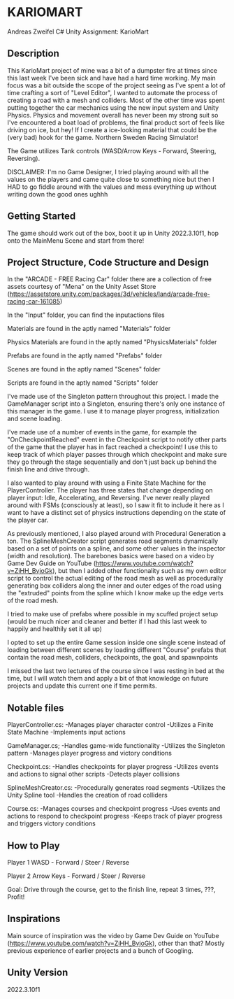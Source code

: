 # KARIOMART
Andreas Zweifel C# Unity Assignment: KarioMart

## Description
This KarioMart project of mine was a bit of a dumpster fire at times since this last week I've been sick and have had a hard time working. My main focus was a bit outside the scope of the project seeing as I've spent a lot of time crafting a sort of "Level Editor", I wanted to automate the process of creating a road with a mesh and colliders. Most of the other time was spent putting together the car mechanics using the new input system and Unity Physics. Physics and movement overall has never been my strong suit so I've encountered a boat load of problems, the final product sort of feels like driving on ice, but hey! If I create a ice-looking material that could be the (very bad) hook for the game. Northern Sweden Racing Simulator!

The Game utilizes Tank controls (WASD/Arrow Keys - Forward, Steering, Reversing).

DISCLAIMER: I'm no Game Designer, I tried playing around with all the values on the players and came quite close to something nice but then I HAD to go fiddle around with the values and mess everything up without writing down the good ones ughhh

## Getting Started
The game should work out of the box, boot it up in Unity 2022.3.10f1, hop onto the MainMenu Scene and start from there!

## Project Structure, Code Structure and Design
In the "ARCADE - FREE Racing Car" folder there are a collection of free assets courtesy of "Mena" on the Unity Asset Store (https://assetstore.unity.com/packages/3d/vehicles/land/arcade-free-racing-car-161085)

In the "Input" folder, you can find the inputactions files

Materials are found in the aptly named "Materials" folder

Physics Materials are found in the aptly named "PhysicsMaterials" folder

Prefabs are found in the aptly named "Prefabs" folder

Scenes are found in the aptly named "Scenes" folder

Scripts are found in the aptly named "Scripts" folder

I've made use of the Singleton pattern throughout this project. I made the GameManager script into a Singleton, ensuring there's only one instance of this manager in the game. I use it to manage player progress, initialization and scene loading.

I've made use of a number of events in the game, for example the "OnCheckpointReached" event in the Checkpoint script to notify other parts of the game that the player has in fact reached a checkpoint! I use this to keep track of which player passes through which checkpoint and make sure they go through the stage sequentially and don't just back up behind the finish line and drive through.

I also wanted to play around with using a Finite State Machine for the PlayerController. The player has three states that change depending on player input: Idle, Accelerating, and Reversing. I've never really played around with FSMs (consciously at least), so I saw it fit to include it here as I want to have a distinct set of physics instructions depending on the state of the player car.

As previously mentioned, I also played around with Procedural Generation a ton. The SplineMeshCreator script generates road segments dynamically based on a set of points on a spline, and some other values in the inspector (width and resolution). The barebones basics were based on a video by Game Dev Guide on YouTube (https://www.youtube.com/watch?v=ZiHH_BvjoGk), but then I added other functionality such as my own editor script to control the actual editing of the road mesh as well as procedurally generating box colliders along the inner and outer edges of the road using the "extruded" points from the spline which I know make up the edge verts of the road mesh.

I tried to make use of prefabs where possible in my scuffed project setup (would be much nicer and cleaner and better if I had this last week to happily and healthily set it all up)

I opted to set up the entire Game session inside one single scene instead of loading between different scenes by loading different "Course" prefabs that contain the road mesh, colliders, checkpoints, the goal, and spawnpoints

I missed the last two lectures of the course since I was resting in bed at the time, but I will watch them and apply a bit of that knowledge on future projects and update this current one if time permits.

## Notable files

PlayerController.cs:
  -Manages player character control
  -Utilizes a Finite State Machine
  -Implements input actions

GameManager.cs;
  -Handles game-wide functionality
  -Utilizes the Singleton pattern
  -Manages player progress and victory conditions

Checkpoint.cs:
  -Handles checkpoints for player progress
  -Utilizes events and actions to signal other scripts
  -Detects player collisions

SplineMeshCreator.cs:
  -Procedurally generates road segments
  -Utilizes the Unity Spline tool
  -Handles the creation of road colliders

Course.cs:
  -Manages courses and checkpoint progress
  -Uses events and actions to respond to checkpoint progress
  -Keeps track of player progress and triggers victory conditions
  
## How to Play
Player 1
  WASD - Forward / Steer / Reverse

Player 2
  Arrow Keys - Forward / Steer / Reverse

Goal: Drive through the course, get to the finish line, repeat 3 times, ???, Profit!

## Inspirations
Main source of inspiration was the video by Game Dev Guide on YouTube (https://www.youtube.com/watch?v=ZiHH_BvjoGk), other than that? Mostly previous experience of earlier projects and a bunch of Googling.

## Unity Version
2022.3.10f1
